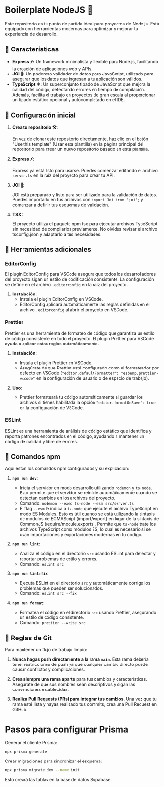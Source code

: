 # Boilerplate NodeJS 🚀

Este repositorio es tu punto de partida ideal para proyectos de Node.js. Está equipado con herramientas modernas para optimizar y mejorar tu experiencia de desarrollo.

## 🌟 Características

- **Express ⚡:** Un framework minimalista y flexible para Node.js, facilitando la creación de aplicaciones web y APIs.
- **JOI 📏:** Un poderoso validador de datos para JavaScript, utilizado para asegurar que los datos que ingresan a tu aplicación son válidos.
- **TypeScript ⚛:** Un superconjunto tipado de JavaScript que mejora la calidad del código, detectando errores en tiempo de compilación. Además, facilita el trabajo en proyectos de gran escala al proporcionar un tipado estático opcional y autocompletado en el IDE.

## 🚀 Configuración inicial

1. **Crea tu repositorio 🛠️**:

   En vez de clonar este repositorio directamente, haz clic en el botón "Use this template" (Usar esta plantilla) en la página principal del repositorio para crear un nuevo repositorio basado en esta plantilla.

2. **Express ⚡**:

   Express ya está listo para usarse. Puedes comenzar editando el archivo `server.ts` en la raíz del proyecto para crear tu API.

3. **JOI 📏:**

   JOI está preparado y listo para ser utilizado para la validación de datos. Puedes importarlo en tus archivos con `import Joi from 'joi';` y comenzar a definir tus esquemas de validación.

4. **TSX:**

   El proyecto utiliza el paquete npm tsx para ejecutar archivos TypeScript sin necesidad de compilarlos previamente. No olvides revisar el archivo tsconfig.json y adaptarlo a tus necesidades.

## 🔧 Herramientas adicionales

### EditorConfig

El plugin EditorConfig para VSCode asegura que todos los desarrolladores del proyecto sigan un estilo de codificación consistente. La configuración se define en el archivo `.editorconfig` en la raíz del proyecto.

1. **Instalación**:
   - Instala el plugin EditorConfig en VSCode.
   - EditorConfig aplicará automáticamente las reglas definidas en el archivo `.editorconfig` al abrir el proyecto en VSCode.

### Prettier

Prettier es una herramienta de formateo de código que garantiza un estilo de código consistente en todo el proyecto. El plugin Prettier para VSCode ayuda a aplicar estas reglas automáticamente.

1. **Instalación**:

   - Instala el plugin Prettier en VSCode.
   - Asegúrate de que Prettier esté configurado como el formateador por defecto en VSCode (`"editor.defaultFormatter": "esbenp.prettier-vscode"` en la configuración de usuario o de espacio de trabajo).

2. **Uso**:
   - Prettier formateará tu código automáticamente al guardar los archivos si tienes habilitada la opción `"editor.formatOnSave": true` en la configuración de VSCode.

### ESLint

ESLint es una herramienta de análisis de código estático que identifica y reporta patrones encontrados en el código, ayudando a mantener un código de calidad y libre de errores.

## 📜 Comandos npm

Aquí están los comandos npm configurados y su explicación:

1. **`npm run dev`**:

   - Inicia el servidor en modo desarrollo utilizando `nodemon` y `ts-node`. Esto permite que el servidor se reinicie automáticamente cuando se detectan cambios en los archivos del proyecto.
   - Comando: `nodemon --exec ts-node --esm src/server.ts`
   - El flag `--esm` le indica a `ts-node` que ejecute el archivo TypeScript en modo ES Modules. Esto es útil cuando se está utilizando la sintaxis de módulos de ECMAScript (import/export) en lugar de la sintaxis de CommonJS (require/module.exports). Permite que `ts-node` trate los archivos TypeScript como módulos ES, lo cual es necesario si se usan importaciones y exportaciones modernas en tu código.

2. **`npm run lint`**:

   - Analiza el código en el directorio `src` usando ESLint para detectar y reportar problemas de estilo y errores.
   - Comando: `eslint src`

3. **`npm run lint:fix`**:

   - Ejecuta ESLint en el directorio `src` y automáticamente corrige los problemas que pueden ser solucionados.
   - Comando: `eslint src --fix`

4. **`npm run format`**:
   - Formatea el código en el directorio `src` usando Prettier, asegurando un estilo de código consistente.
   - Comando: `prettier --write src`

## 📢 Reglas de Git

Para mantener un flujo de trabajo limpio:

1. **Nunca hagas push directamente a la rama `main`**. Esta rama debería tener restricciones de push ya que cualquier cambio directo puede causar conflictos y complicaciones.

2. **Crea siempre una rama aparte** para tus cambios y características. Asegúrate de que sus nombres sean descriptivos y sigan las convenciones establecidas.

3. **Realiza Pull Requests (PRs) para integrar tus cambios**. Una vez que tu rama esté lista y hayas realizado tus commits, crea una Pull Request en GitHub.

# Pasos para configurar Prisma

Generar el cliente Prisma:

```bash
npx prisma generate
```

Crear migraciones para sincronizar el esquema:

```bash
npx prisma migrate dev --name init
```

Esto creará las tablas en la base de datos Supabase.
